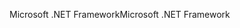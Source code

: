 <span data-ttu-id="61a8d-101">Microsoft .NET Framework</span><span class="sxs-lookup"><span data-stu-id="61a8d-101">Microsoft .NET Framework</span></span>
